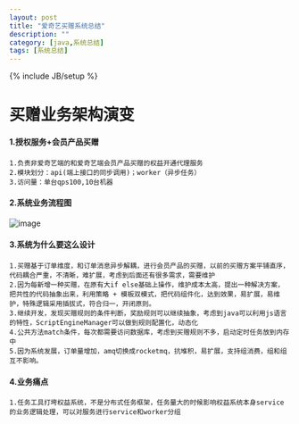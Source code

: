 ```yaml
---
layout: post
title: "爱奇艺买赠系统总结"
description: ""
category: [java,系统总结]
tags: [系统总结]
---
```

{% include JB/setup %}

# 买赠业务架构演变

#### 1.授权服务+会员产品买赠

```
1.负责非爱奇艺端的和爱奇艺端会员产品买赠的权益开通代理服务
2.模块划分：api(端上接口的同步调用)；worker（异步任务）
3.访问量：单台qps100,10台机器
```

#### 2.系统业务流程图

![image](https://ws2.sinaimg.cn/large/87a42753ly1g34ew2o0jzj20z60ce798.jpg)

#### 3.系统为什么要这么设计

```
1.买赠基于订单维度，和订单消息异步解耦，进行会员产品的买赠，以前的买赠方案平铺直序，代码耦合严重，不清晰，难扩展，考虑到后面还有很多需求，需要维护
2.因为每新增一种买赠，在原有大if else基础上操作，维护成本太高，提出一种解决方案，把共性的代码抽象出来，利用策略 + 模板双模式，把代码组件化，达到效果，易扩展，易维护，特殊逻辑采用插拔式，符合归一，开闭原则。
3.继续开发，发现买赠规则的条件判断，奖励规则可以继续抽象，考虑到java可以利用js语言的特性，ScriptEngineManager可以做到规则配置化，动态化
4.公共方法match条件，每次都需要访问数据库，考虑到买赠规则不多，启动定时任务放到内存中
5.因为系统发展，订单量增加，amq切换成rocketmq，抗堆积，易扩展，支持组消费，组和组互不影响。
```

#### 4.业务痛点

```
1.任务工具打垮权益系统，不是分布式任务框架，任务量大的时候影响权益系统本身service的业务逻辑处理，可以对服务进行service和worker分组
```


